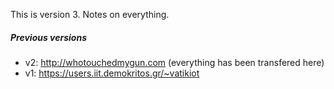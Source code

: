 This is version 3. Notes on everything. 

##### Previous versions
- v2: http://whotouchedmygun.com (everything has been transfered here)
- v1: https://users.iit.demokritos.gr/~vatikiot


